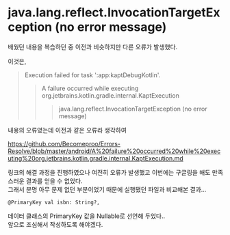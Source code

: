 # java.lang.reflect.InvocationTargetException (no error message)
배웠던 내용을 복습하던 중 이전과 비슷하지만 다른 오류가 발생했다.

이것은, <br>
>Execution failed for task ':app:kaptDebugKotlin'.
>> A failure occurred while executing org.jetbrains.kotlin.gradle.internal.KaptExecution
>>> java.lang.reflect.InvocationTargetException (no error message)

내용의 오류였는데 이전과 같은 오류라 생각하여

https://github.com/Becomeproo/Errors-Resolve/blob/master/android/A%20failure%20occurred%20while%20executing%20org.jetbrains.kotlin.gradle.internal.KaptExecution.md

링크의 해결 과정을 진행하였으나 여전히 오류가 발생했고 이번에는 구글링을 해도 만족스러운 결과를 얻을 수 없었다. <br>
그래서 분명 아무 문제 없던 부분이었기 때문에 실행됐던 파일과 비교해본 결과...
```
@PrimaryKey val isbn: String?,
```
데이터 클래스의 PrimaryKey 값을 Nullable로 선언해 두었다.. <br>
앞으로 조심해서 작성하도록 해야겠다.
